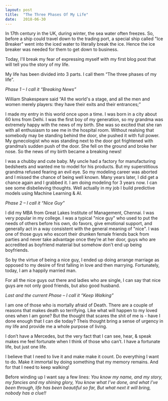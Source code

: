 ```yaml
---
layout: post
title:  "The Three Phases Of My Life"
date:   2018-06-30
---
```

In 17th century in the UK, during winter, the sea water often freezes. So, before a ship could travel down to the trading port, a special ship called "Ice Breaker" went into the iced water to literally break the ice. Hence the ice breaker was needed for them to get down to business. 

Today, I'll break my fear of expressing myself with my first blog post that will tell you the story of my life.

My life has been divided into 3 parts. I call them “The three phases of my life”.

*Phase 1 – I call it “Breaking News”*

William Shakespeare said “All the world's a stage, and all the men and women merely players: they have their exits and their entrances;” 

I made my entry in this world once upon a time. I was born in a city about 60 kms from Delhi. I was the first boy of my generation, so my grandma was extremely happy with the news of my birth. She was so excited that she ran with all enthusiasm to see me in the hospital room. Without realsing that somebody may be standing behind the door, she pushed it with full power. My gynecologist who was standing next to the door got frightened with grandma’s sudden push of the door. She fell on the ground and broke her nose. So the news of my birth became a breaking news!

I was a chubby and cute baby. My uncle had a factory for manufacturing bedsheets and wanted me to model for his products. But my superstitious grandma refused fearing an evil eye. So my modeling career was aborted and I missed the chance of being well known. Many years later, I did get a chance again and I grabbed it. I am doing modeling for 3 years now. I can see some disbelieving thoughts. Well actually in my job I build predictive models using Machine Learning & AI.

*Phase 2 – I call it “Nice Guy”*

I did my MBA from Great Lakes Institute of Management, Chennai. I was very popular in my college. I was a typical "nice guy" who used to put the needs of others before his own, do favors, give emotional support, and generally act in a way consistent with the general meaning of "nice". I was one of those guys who escort their drunken female friends back from parties and never take advantage once they’re at her door, guys who are accredited as boyfriend material but somehow don’t end up being boyfriends.

So by the virtue of being a nice guy, I ended up doing arrange marriage as opposed to my desire of first falling in love and then marrying. Fortunately, today, I am a happily married man. 

For all the nice guys out there and ladies who are single, I can say that nice guys are not only good friends, but also good husband.

*Last and the current Phase – I call it “Keep Walking”*

I am one of those who is mortally afraid of Death. There are a couple of reasons that makes death so terrifying. Like what will happen to my loved ones when I am gone? But the thought that scares the shit of me is - have I done enough that I can die today? Theis thought bring a sense of urgency in my life and provide me a whole purpose of living. 

I don’t have a Mercedes, but the very fact that I can see, hear, & speak makes me feel fortunate when I think of those who can’t. I have a fortunate life, but just one life.

I believe that I need to live it and make make it count. Do everything I want to do. Make it immortal by doing something that my memory remains. And for that I need to keep walking!

Before winding up I want say a few lines: 
*You know my name, and my story,*
*my fancies and my shining glory,*
*You know what I’ve done, and what I’ve been through,*
*life has been beautiful so far,*
*But what next it will bring, nobody has a clue!!*
